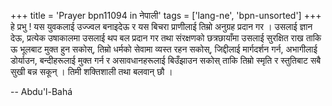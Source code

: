 +++
title = 'Prayer bpn11094 in नेपाली'
tags = ['lang-ne', 'bpn-unsorted']
+++
हे प्रभु ! यस युवकलाई उज्ज्वल बनाइदेऊ र यस बिचरा प्राणीलाई तिम्रो अनुग्रह प्रदान गर । उसलाई ज्ञान देऊ, प्रत्येक उषाकालमा उसलाई थप बल प्रदान गर तथा संरक्षणको छत्रछायाँमा उसलाई सुरक्षित राख ताकि ऊ भूलबाट मुक्त हुन सकोस्, तिम्रो धर्मको सेवामा व्यस्त रहन सकोस्, जिद्दीलाई मार्गदर्शन गर्न, अभागीलाई डोर्याउन, बन्दीहरूलाई मुक्त गर्न र असावधानहरूलाई बिउँझाउन सकोस् ताकि तिम्रो स्मृति र स्तुतिबाट सबै सुखी बन्न सकून् । तिमी शक्तिशाली तथा बलवान् छौ ।

-- Abdu'l-Bahá
